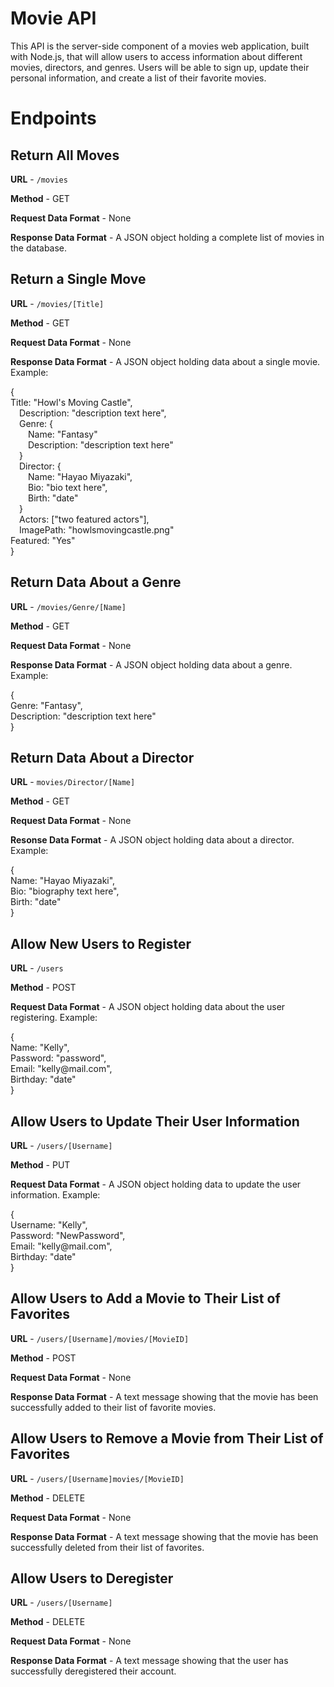# Movie API
This API is the server-side component of a movies web application, built with Node.js, that will allow users to access information about different movies, directors, and genres.
Users will be able to sign up, update their personal information, and create a list of their favorite movies.

# Endpoints

## Return All Moves
**URL** - `/movies`

**Method** - GET

**Request Data Format** - None

**Response Data Format** - A JSON object holding a complete list of movies in the database.

## Return a Single Move
**URL** - `/movies/[Title]`

**Method** - GET

**Request Data Format** - None

**Response Data Format** - A JSON object holding data about a single movie. Example:  

<dl>
 {<br>
 Title: "Howl's Moving Castle",<br>
 Description: "description text here",<br>
 Genre: {<br>
  Name: "Fantasy"<br>
  Description: "description text here"<br>
 }<br>
 Director: {<br>
  Name: "Hayao Miyazaki",<br>
  Bio: "bio text here",<br>
  Birth: "date"<br>
 }<br>
 Actors: ["two featured actors"],<br>
 ImagePath: "howlsmovingcastle.png"<br>
 Featured: "Yes"<br>
 }<br> </dl>

## Return Data About a Genre
**URL** - `/movies/Genre/[Name]`

**Method** - GET

**Request Data Format** - None

**Response Data Format** - A JSON object holding data about a genre.  Example:

<dl>
{<br>
 Genre: "Fantasy",<br>
 Description: "description text here"<br>
} </dl>

## Return Data About a Director
**URL** - `movies/Director/[Name]`

**Method** - GET

**Request Data Format** - None

**Resonse Data Format** - A JSON object holding data about a director.  Example:

<dl>
{<br>
 Name: "Hayao Miyazaki",<br>
 Bio: "biography text here",<br>
 Birth: "date"<br>
} </dl>

## Allow New Users to Register
**URL** - `/users`

**Method** - POST

**Request Data Format** - A JSON object holding data about the user registering.  Example:

<dl>
{<br>
 Name: "Kelly",<br>
 Password: "password",<br>
 Email: "kelly@mail.com",<br>
 Birthday: "date"<br>
} </dl>

## Allow Users to Update Their User Information
**URL** - `/users/[Username]`

**Method** - PUT

**Request Data Format** - A JSON object holding data to update the user information.  Example:

<dl>
{<br>
 Username: "Kelly",<br>
 Password: "NewPassword",<br>
 Email: "kelly@mail.com",<br>
 Birthday: "date"<br>
} </dl>

## Allow Users to Add a Movie to Their List of Favorites
**URL** - `/users/[Username]/movies/[MovieID]`

**Method** - POST

**Request Data Format** - None

**Response Data Format** - A text message showing that the movie has been successfully added to their list of favorite movies.

## Allow Users to Remove a Movie from Their List of Favorites
**URL** - `/users/[Username]movies/[MovieID]`

**Method** - DELETE

**Request Data Format** - None

**Response Data Format** - A text message showing that the movie has been successfully deleted from their list of favorites.

## Allow Users to Deregister
**URL** - `/users/[Username]`

**Method** - DELETE

**Request Data Format** - None

**Response Data Format** - A text message showing that the user has successfully deregistered their account.
